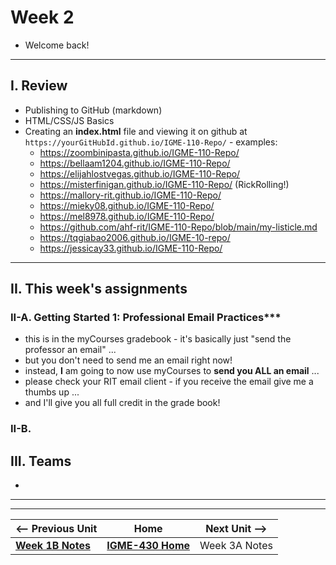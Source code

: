 # Week 2

- Welcome back!

---
  
## I. Review

- Publishing to GitHub (markdown)
- HTML/CSS/JS  Basics
- Creating an **index.html** file and viewing it on github at `https://yourGitHubId.github.io/IGME-110-Repo/` - examples:
  - https://zoombinipasta.github.io/IGME-110-Repo/
  - https://bellaam1204.github.io/IGME-110-Repo/
  - https://elijahlostvegas.github.io/IGME-110-Repo/
  - https://misterfinigan.github.io/IGME-110-Repo/ (RickRolling!)
  - https://mallory-rit.github.io/IGME-110-Repo/
  - https://mieky08.github.io/IGME-110-Repo/
  - https://mel8978.github.io/IGME-110-Repo/
  - https://github.com/ahf-rit/IGME-110-Repo/blob/main/my-listicle.md
  - https://tqgiabao2006.github.io/IGME-10-repo/
  - https://jessicay33.github.io/IGME-110-Repo/

---

## II. This week's assignments

### II-A. Getting Started 1: Professional Email Practices*** 
- this is in the myCourses gradebook - it's basically just "send the professor an email" ...
- but you don't need to send me an email right now!
- instead, **I** am going to now use myCourses to **send you ALL an email** ...
- please check your RIT email client - if you receive the email give me a thumbs up ...
- and I'll give you all full credit in the grade book!

### II-B. 
  
## III. Teams
- 

---
---

| <-- Previous Unit | Home | Next Unit -->
| --- | --- | --- 
|  [**Week 1B Notes**](1B.md)  |  [**IGME-430 Home**](../) | Week 3A Notes
